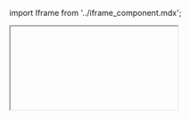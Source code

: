 import Iframe from '../iframe_component.mdx';

<Iframe id='components-media-container--default' > </Iframe>
